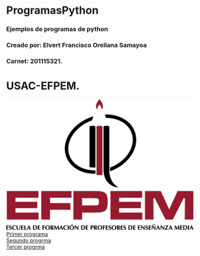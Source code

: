 # ProgramasPython
### Ejemplos de programas de python
### Creado por: Elvert Francisco Orellana Samayoa
### Carnet: 201115321.
# USAC-EFPEM.

<img src="imagenes/img1.png" width="500" heigth="400">
<br>
<a href="labora2.py">Primer programa</a>
<br>
<a href="paipon.py">Segundo progrma</a>
<br>
<a href="persona.py">Tercer progrma</a>
